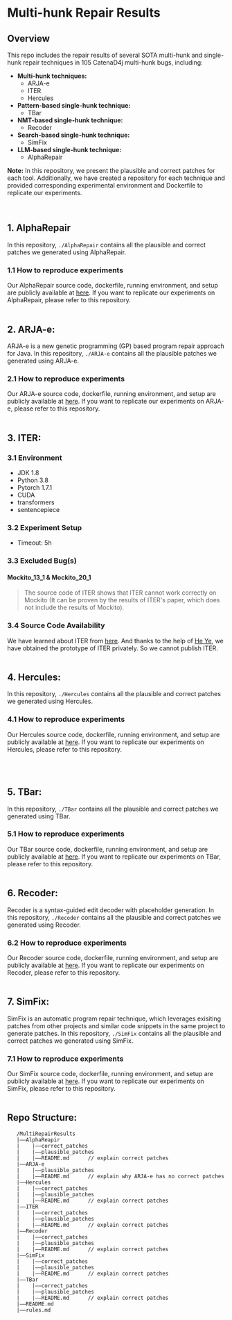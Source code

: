 # Multi-hunk Repair Results
## Overview
This repo includes the repair results of several SOTA multi-hunk and single-hunk repair techniques in 105 CatenaD4j multi-hunk bugs, including:

* **Multi-hunk techniques:**
   * ARJA-e
   * ITER
   * Hercules
* **Pattern-based single-hunk technique:**
   * TBar
* **NMT-based single-hunk technique:**
   * Recoder
* **Search-based single-hunk technique:**
   * SimFix
* **LLM-based single-hunk technique:**
   * AlphaRepair

**Note:** In this repository, we present the plausible and correct patches for each tool. Additionally, we have created a repository for each technique and provided corresponding experimental environment and Dockerfile to replicate our experiments.

<br>

## 1. AlphaRepair
In this repository, `./AlphaRepair` contains all the plausible and correct patches we generated using AlphaRepair.

### 1.1 How to reproduce experiments

Our AlphaRepair source code, dockerfile, running environment, and setup are publicly available at [here](https://github.com/give-to/AlphaRepairAPI). If you want to replicate our experiments on AlphaRepair, please refer to this repository.
<br>
<br>

## 2. ARJA-e:
ARJA-e is a new genetic programming (GP) based program repair approach for Java. In this repository, `./ARJA-e` contains all the plausible patches we generated using ARJA-e.
### 2.1 How to reproduce experiments
Our ARJA-e source code, dockerfile, running environment, and setup are publicly available at [here](https://github.com/BaiGeiQiShi/ARJA-e-API.git). If you want to replicate our experiments on ARJA-e, please refer to this repository.
<br>
<br>

## 3. ITER:
### 3.1 Environment
- JDK 1.8
- Python 3.8
- Pytorch 1.7.1
- CUDA
- transformers
- sentencepiece
### 3.2 Experiment Setup
- Timeout: 5h

### 3.3 Excluded Bug(s)
#### Mockito_13_1 & Mockito_20_1 
> The source code of ITER shows that ITER cannot work correctly on Mockito (It can be proven by the results of ITER's paper, which does not include the results of Mockito).

### 3.4 Source Code Availability
We have learned about ITER from [here](https://arxiv.org/abs/2304.12015). And thanks to the help of [He Ye](https://www.kth.se/profile/heye), we have obtained the prototype of ITER privately. So we cannot publish ITER.
<br>
<br>

## 4. Hercules:
In this repository, `./Hercules` contains all the plausible and correct patches we generated using Hercules.

### 4.1 How to reproduce experiments

Our Hercules source code, dockerfile, running environment, and setup are publicly available at [here](https://github.com/give-to/Hercules). If you want to replicate our experiments on Hercules, please refer to this repository.

<br>
<br>

## 5. TBar:
In this repository, `./TBar` contains all the plausible and correct patches we generated using TBar.

### 5.1 How to reproduce experiments

Our TBar source code, dockerfile, running environment, and setup are publicly available at [here](https://github.com/give-to/TBarAPI.git). If you want to replicate our experiments on TBar, please refer to this repository.
<br>
<br>

## 6. Recoder:
Recoder is a syntax-guided edit decoder with placeholder generation. In this repository, `./Recoder` contains all the plausible and correct patches we generated using Recoder.
### 6.2 How to reproduce experiments
Our Recoder source code, dockerfile, running environment, and setup are publicly available at [here](https://github.com/BaiGeiQiShi/RecoderAPI.git). If you want to replicate our experiments on Recoder, please refer to this repository.
<br>
<br>

## 7. SimFix:
SimFix is an automatic program repair technique, which leverages exisiting patches from other projects and similar code snippets in the same project to generate patches. In this repository, `./SimFix` contains all the plausible and correct patches we generated using SimFix.
### 7.1 How to reproduce experiments
Our SimFix source code, dockerfile, running environment, and setup are publicly available at [here](https://github.com/BaiGeiQiShi/SimFixAPI.git). If you want to replicate our experiments on SimFix, please refer to this repository.
<br>
<br>

## Repo Structure:
```
   /MultiRepairResults
   |——AlphaReapir
   |	|——correct_patches
   |	|——plausible_patches
   |	|——README.md      // explain correct patches  
   |——ARJA-e
   |	|——plausible_patches
   |	|——README.md      // explain why ARJA-e has no correct patches
   |——Hercules
   |	|——correct_patches
   |	|——plausible_patches
   |	|——README.md      // explain correct patches          
   |——ITER              
   |	|——correct_patches
   |	|——plausible_patches
   |	|——README.md      // explain correct patches
   |——Recoder
   |	|——correct_patches
   |	|——plausible_patches
   |	|——README.md      // explain correct patches              
   |——SimFix
   |	|——correct_patches
   |	|——plausible_patches
   |	|——README.md      // explain correct patches         
   |——TBar
   |	|——correct_patches
   |	|——plausible_patches
   |	|——README.md      // explain correct patches
   |——README.md
   |——rules.md                        
```
